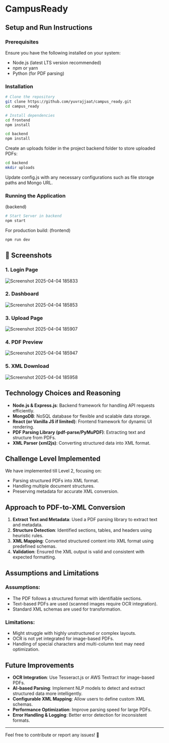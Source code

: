 # CampusReady

## Setup and Run Instructions

### Prerequisites
Ensure you have the following installed on your system:
- Node.js (latest LTS version recommended)
- npm or yarn
- Python (for PDF parsing)

### Installation
```sh
# Clone the repository
git clone https://github.com/yuvrajjaat/campus_ready.git
cd campus_ready

# Install dependencies
cd frontend
npm install

cd backend
npm install
```
Create an uploads folder in the project backend folder to store uploaded PDFs:
```sh
cd backend
mkdir uploads
```
Update config.js with any necessary configurations such as file storage paths and Mongo URL.

### Running the Application
(backend)
```sh
# Start Server in backend
npm start
```

For production build:
(frontend)
```sh
npm run dev
```
## 📸 Screenshots

### 1. Login Page
![Screenshot 2025-04-04 185833](https://github.com/user-attachments/assets/6faf5c8c-d65a-48b5-b7ac-01596b6c6903)
### 2. Dashboard
![Screenshot 2025-04-04 185853](https://github.com/user-attachments/assets/b19fb46d-a380-404a-8943-70350ee3ee85)
### 3. Upload Page
![Screenshot 2025-04-04 185907](https://github.com/user-attachments/assets/bc68a240-31ce-486b-91f3-3d7c2400de7d)
### 4. PDF Preview
![Screenshot 2025-04-04 185947](https://github.com/user-attachments/assets/1d8a88f6-d791-4f31-936d-867635c8fc81)
### 5. XML Download
![Screenshot 2025-04-04 185958](https://github.com/user-attachments/assets/225d5507-30b2-4d78-b528-a7a7aea33d6d)


## Technology Choices and Reasoning

- **Node.js & Express.js**: Backend framework for handling API requests efficiently.
- **MongoDB**: NoSQL database for flexible and scalable data storage.
- **React (or Vanilla JS if limited)**: Frontend framework for dynamic UI rendering.
- **PDF Parsing Library (pdf-parse/PyMuPDF)**: Extracting text and structure from PDFs.
- **XML Parser (xml2js)**: Converting structured data into XML format.

## Challenge Level Implemented
We have implemented till Level 2, focusing on:
- Parsing structured PDFs into XML format.
- Handling multiple document structures.
- Preserving metadata for accurate XML conversion.

## Approach to PDF-to-XML Conversion
1. **Extract Text and Metadata**: Used a PDF parsing library to extract text and metadata.
2. **Structure Detection**: Identified sections, tables, and headers using heuristic rules.
3. **XML Mapping**: Converted structured content into XML format using predefined schemas.
4. **Validation**: Ensured the XML output is valid and consistent with expected formatting.

## Assumptions and Limitations
### Assumptions:
- The PDF follows a structured format with identifiable sections.
- Text-based PDFs are used (scanned images require OCR integration).
- Standard XML schemas are used for transformation.

### Limitations:
- Might struggle with highly unstructured or complex layouts.
- OCR is not yet integrated for image-based PDFs.
- Handling of special characters and multi-column text may need optimization.

## Future Improvements
- **OCR Integration**: Use Tesseract.js or AWS Textract for image-based PDFs.
- **AI-based Parsing**: Implement NLP models to detect and extract structured data more intelligently.
- **Configurable XML Mapping**: Allow users to define custom XML schemas.
- **Performance Optimization**: Improve parsing speed for large PDFs.
- **Error Handling & Logging**: Better error detection for inconsistent formats.

---
Feel free to contribute or report any issues! 🚀
